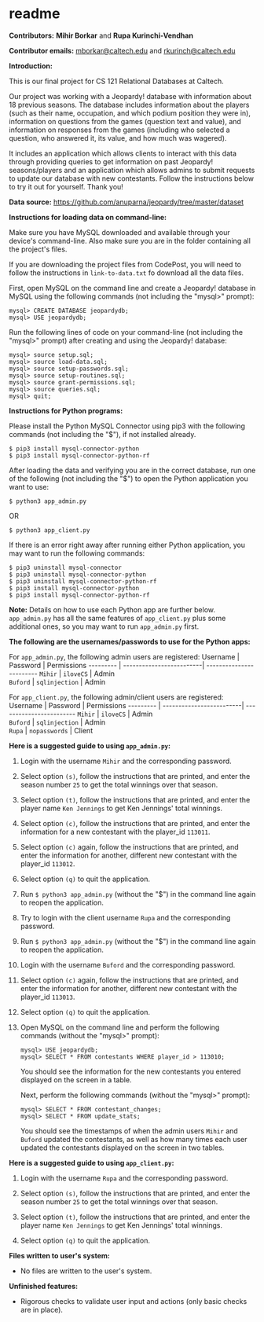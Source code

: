 # readme

**Contributors:** **Mihir Borkar** and **Rupa Kurinchi-Vendhan**

**Contributor emails:** mborkar@caltech.edu and rkurinch@caltech.edu

**Introduction:**

This is our final project for CS 121 Relational Databases at Caltech.

Our project was working with a Jeopardy! database with information about 18 previous seasons.
The database includes information about the players (such as their name, occupation, and which
podium position they were in), information on questions from the games (question text and value),
and information on responses from the games (including who selected a question, who answered it,
its value, and how much was wagered). 

It includes an application which allows clients to
interact with this data through providing queries to get information on past Jeopardy!
seasons/players and an application which allows admins to submit requests to update our database with new contestants. 
Follow the instructions below to try it out for yourself. Thank you!


**Data source:** 
https://github.com/anuparna/jeopardy/tree/master/dataset



**Instructions for loading data on command-line:**

Make sure you have MySQL downloaded and available through your
device's command-line. Also make sure you are in the folder containing all the project's
files. 

If you are downloading the project files from CodePost, you will need to follow the instructions in ```link-to-data.txt``` fo download all the data files.

First, open MySQL on the command line and create a Jeopardy! database in MySQL using the following commands (not including the "mysql>" prompt):
```
mysql> CREATE DATABASE jeopardydb;
mysql> USE jeopardydb;
```

Run the following lines of code on your command-line (not including the "mysql>" prompt)
after creating and using the Jeopardy! database:
```
mysql> source setup.sql;
mysql> source load-data.sql;
mysql> source setup-passwords.sql;
mysql> source setup-routines.sql;
mysql> source grant-permissions.sql;
mysql> source queries.sql;
mysql> quit;
```

**Instructions for Python programs:**

Please install the Python MySQL Connector using pip3 with the following commands (not including the "$"), if not installed already.
```
$ pip3 install mysql-connector-python
$ pip3 install mysql-connector-python-rf
```

After loading the data and verifying you are in the correct database, 
run one of the following (not including the "$") to open the Python application you want to use:
```
$ python3 app_admin.py
```
OR
```
$ python3 app_client.py
```

If there is an error right away after running either Python application, you may want to run the following commands:
```
$ pip3 uninstall mysql-connector
$ pip3 uninstall mysql-connector-python
$ pip3 uninstall mysql-connector-python-rf
$ pip3 install mysql-connector-python
$ pip3 install mysql-connector-python-rf
```

**Note:** Details on how to use each Python app are further below. ```app_admin.py``` has all the same features of ```app_client.py``` plus some additional ones, so
you may want to run ```app_admin.py``` first.

**The following are the usernames/passwords to use for the Python apps:**

For ```app_admin.py```, the following admin users are registered:
Username  | Password                 |  Permissions
--------- | -------------------------| ------------------------
```Mihir```     | ```iloveCS```      | Admin       
```Buford```    | ```sqlinjection``` | Admin       

For ```app_client.py```, the following admin/client users are registered:
Username  | Password                 |  Permissions
--------- | -------------------------| ------------------------
```Mihir```     | ```iloveCS```      | Admin       
```Buford```    | ```sqlinjection``` | Admin       
```Rupa```      | ```nopasswords```  | Client      


**Here is a suggested guide to using ```app_admin.py```:**
    
1. Login with the username ```Mihir``` and the corresponding password.
    
2. Select option ```(s)```, follow the instructions that are printed, and enter the season number ```25``` to get the total winnings over that season.
    
3. Select option ```(t)```, follow the instructions that are printed, and enter the player name ```Ken Jennings``` to get Ken Jennings' total winnings.
    
4. Select option ```(c)```, follow the instructions that are printed, and enter the information for a new contestant with the player_id ```113011```.
    
5. Select option ```(c)``` again, follow the instructions that are printed, and enter the information for another, different new contestant with the player_id ```113012```.
    
6. Select option ```(q)``` to quit the application.
    
7. Run ```$ python3 app_admin.py``` (without the "$") in the command line again to reopen the application.
    
8. Try to login with the client username ```Rupa``` and the corresponding password.
    
9. Run ```$ python3 app_admin.py``` (without the "$") in the command line again to reopen the application.
    
10. Login with the username ```Buford``` and the corresponding password.
    
11. Select option ```(c)``` again, follow the instructions that are printed, and enter the information for another, different new contestant with the player_id ```113013```.
    
12.  Select option ```(q)``` to quit the application.
    
13. Open MySQL on the command line and perform the following commands (without the "mysql>" prompt):
    ```
    mysql> USE jeopardydb;
    mysql> SELECT * FROM contestants WHERE player_id > 113010;
    ```
    You should see the information for the new contestants you entered displayed on the screen in a table.
        
    Next, perform the following commands (without the "mysql>" prompt): 
    ```
    mysql> SELECT * FROM contestant_changes;
    mysql> SELECT * FROM update_stats;
    ```
    You should see the timestamps of when the admin users ```Mihir``` and ```Buford``` updated the contestants,
    as well as how many times each user updated the contestants displayed on the screen in two tables.
    
        
**Here is a suggested guide to using ```app_client.py```:**
1. Login with the username ```Rupa``` and the corresponding password.
    
2. Select option ```(s)```, follow the instructions that are printed, and enter the season number ```25``` to get the total winnings over that season.
    
3. Select option ```(t)```, follow the instructions that are printed, and enter the player name ```Ken Jennings``` to get Ken Jennings' total winnings.
    
4. Select option ```(q)``` to quit the application.


**Files written to user's system:**
- No files are written to the user's system.


**Unfinished features:**
- Rigorous checks to validate user input and actions (only basic checks are in place).
